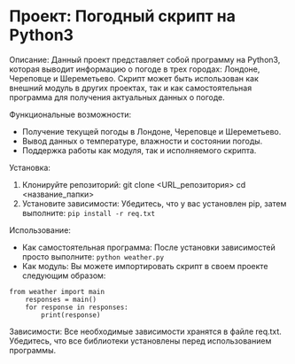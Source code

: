 # Проект: Погодный скрипт на Python3

Описание:
Данный проект представляет собой программу на Python3, которая выводит информацию о погоде в трех городах: Лондоне, Череповце и Шереметьево. Скрипт может быть использован как внешний модуль в других проектах, так и как самостоятельная программа для получения актуальных данных о погоде.

Функциональные возможности:
- Получение текущей погоды в Лондоне, Череповце и Шереметьево.
- Вывод данных о температуре, влажности и состоянии погоды.
- Поддержка работы как модуля, так и исполняемого скрипта.

Установка:
1. Клонируйте репозиторий:
    git clone <URL_репозитория>
    cd <название_папки>
2. Установите зависимости:
    Убедитесь, что у вас установлен pip, затем выполните:
    `pip install -r req.txt ` 

Использование:
- Как самостоятельная программа:
    После установки зависимостей просто выполните:
    `python weather.py` 
- Как модуль:
    Вы можете импортировать скрипт в своем проекте следующим образом:

```
from weather import main
    responses = main()
    for response in responses:
        print(response)
``` 
    
Зависимости:
Все необходимые зависимости хранятся в файле req.txt. Убедитесь, что все библиотеки установлены перед использованием программы.
